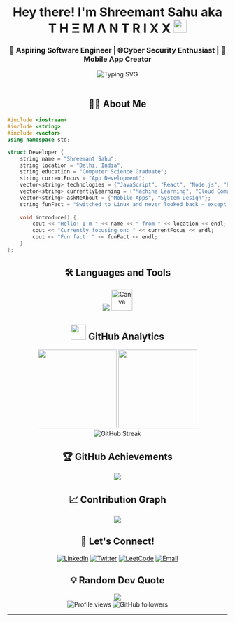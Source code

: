 <div align="center">
  <h1>Hey there! I'm Shreemant Sahu aka T H Ξ M Λ N T R I X X <img src="https://media.tenor.com/Zh_jzyMKfn0AAAAi/wave-hello.gif" width="30" height="30" /></h1>
  <h3>🚀 Aspiring Software Engineer | 🌐Cyber Security Enthusiast | 📱 Mobile App Creator</h3>
</div>

<div align="center">
  <img src="https://readme-typing-svg.herokuapp.com?font=Fira+Code&weight=500&size=22&pause=1000&color=36BCF7&center=true&vCenter=true&width=600&lines=Welcome+to+my+GitHub+Profile!;;Always+learning+new+technologies;Let's+create+something+awesome!" alt="Typing SVG" />
</div>

<br>

<div align="center">
  <h2>🧑‍💻 About Me</h2>
</div>

```cpp
#include <iostream>
#include <string>
#include <vector>
using namespace std;

struct Developer {
    string name = "Shreemant Sahu";
    string location = "Delhi, India";
    string education = "Computer Science Graduate";
    string currentFocus = "App Development";
    vector<string> technologies = {"JavaScript", "React", "Node.js", "Python"};
    vector<string> currentlyLearning = {"Machine Learning", "Cloud Computing"};
    vector<string> askMeAbout = {"Mobile Apps", "System Design"};
    string funFact = "Switched to Linux and never looked back — except to flex it.";
    
    void introduce() {
        cout << "Hello! I'm " << name << " from " << location << endl;
        cout << "Currently focusing on: " << currentFocus << endl;
        cout << "Fun fact: " << funFact << endl;
    }
};
```

<div align="center">
  <h2>🛠️ Languages and Tools</h2>
</div>

<div align="center">
  <p align="center">
    <img src="https://skillicons.dev/icons?i=c,cpp,python,bootstrap,mysql,git,github,linux,vscode,discord&perline=6" />
    <img src="https://cdn.jsdelivr.net/gh/devicons/devicon/icons/canva/canva-original.svg" width="48" height="48" alt="Canva" />
  </p>
</div>

<div align="center">
  <h2><img src="https://media.lordicon.com/icons/wired/flat/159-pie-chart-multi.gif" width="35" height="35" /> GitHub Analytics</h2>
</div>

<div align="center">
  <img height="180em" src="https://github-readme-stats.vercel.app/api?username=themantrixx&show_icons=true&theme=tokyonight&include_all_commits=true&count_private=true"/>
  <img height="180em" src="https://github-readme-stats.vercel.app/api/top-langs/?username=themantrixx&layout=compact&langs_count=8&theme=tokyonight"/>
</div>

<div align="center">
  <img src="https://github-readme-streak-stats.herokuapp.com/?user=themantrixx&theme=tokyonight" alt="GitHub Streak" />
</div>

<div align="center">
  <h2>🏆 GitHub Achievements</h2>
</div>

<div align="center">
  <img src="https://github-profile-trophy.vercel.app/?username=themantrixx&theme=tokyonight&no-frame=true&no-bg=false&margin-w=4&row=1" />
</div>

<!-- <div align="center">
  <h2>🌟 Featured Projects</h2>
</div>

<div align="center">
  <a href="https://github.com/themantrixx/project1">
    <img align="center" src="https://github-readme-stats.vercel.app/api/pin/?username=themantrixx&repo=project1&theme=tokyonight" />
  </a>
  <a href="https://github.com/themantrixx/project2">
    <img align="center" src="https://github-readme-stats.vercel.app/api/pin/?username=themantrixx&repo=project2&theme=tokyonight" />
  </a>
</div> -->

<!-- <div align="center">
  <h2>🔥 Recent Activity</h2>
</div>

&lt;!--START_SECTION:activity--&gt;
&lt;!--END_SECTION:activity--&gt; -->

<div align="center">
  <h2>📈 Contribution Graph</h2>
</div>

<div align="center">
  <img src="https://github-readme-activity-graph.vercel.app/graph?username=themantrixx&theme=tokyo-night&bg_color=1a1b27&color=70a5fd&line=70a5fd&point=ff6b6b&area=true&hide_border=true" />
</div>

<div align="center">
  <h2>🤝 Let's Connect!</h2>
</div>

<div align="center">
  
[![LinkedIn](https://img.shields.io/badge/-LinkedIn-0077B5?style=for-the-badge&logo=linkedin&logoColor=white)](https://www.linkedin.com/in/shreemant-s-9a4919260/)
[![Twitter](https://img.shields.io/badge/-Twitter-1DA1F2?style=for-the-badge&logo=twitter&logoColor=white)](https://x.com/SahuShreemant09)
[![LeetCode](https://img.shields.io/badge/-LeetCode-FFA116?style=for-the-badge&logo=leetcode&logoColor=white)](https://leetcode.com/u/shreemant89/)
[![Email](https://img.shields.io/badge/-Email-D14836?style=for-the-badge&logo=gmail&logoColor=white)](mailto:shreemant.sahu04@gmail.com)

</div>

<div align="center">
  <h2>💡 Random Dev Quote</h2>
</div>

<div align="center">
  <img src="https://quotes-github-readme.vercel.app/api?type=horizontal&theme=tokyonight" />
</div>

<!-- <div align="center">
  <h2>📄 Latest Blog Posts</h2>
</div>

&lt;!-- BLOG-POST-LIST:START --&gt;
&lt;!-- BLOG-POST-LIST:END --&gt; -->

<div align="center">
  <img src="https://komarev.com/ghpvc/?username=themantrixx&label=Profile%20views&color=0e75b6&style=flat" alt="Profile views" />
  <img src="https://img.shields.io/github/followers/themantrixx?label=Followers&style=social" alt="GitHub followers" />
</div>

---
